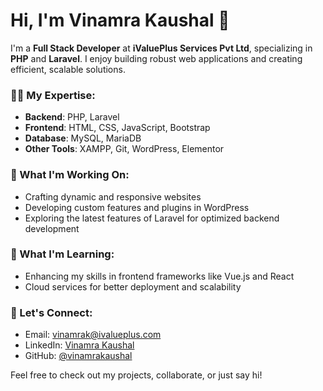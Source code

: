 # Hi, I'm Vinamra Kaushal 👋

I'm a **Full Stack Developer** at **iValuePlus Services Pvt Ltd**, specializing in **PHP** and **Laravel**. I enjoy building robust web applications and creating efficient, scalable solutions.

### 👨‍💻 My Expertise:
- **Backend**: PHP, Laravel
- **Frontend**: HTML, CSS, JavaScript, Bootstrap
- **Database**: MySQL, MariaDB
- **Other Tools**: XAMPP, Git, WordPress, Elementor

### 🔭 What I'm Working On:
- Crafting dynamic and responsive websites
- Developing custom features and plugins in WordPress
- Exploring the latest features of Laravel for optimized backend development

### 🌱 What I'm Learning:
- Enhancing my skills in frontend frameworks like Vue.js and React
- Cloud services for better deployment and scalability

### 💬 Let's Connect:
- Email: vinamrak@ivalueplus.com
- LinkedIn: [Vinamra Kaushal](https://www.linkedin.com/in/vinamrakaushal)
- GitHub: [@vinamrakaushal](https://github.com/Vinamra-iValuePlus)

Feel free to check out my projects, collaborate, or just say hi!

